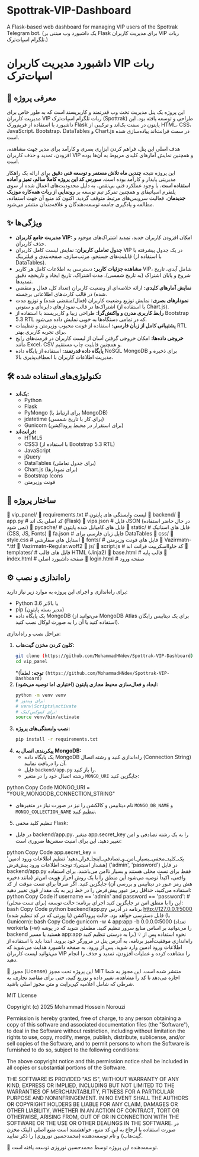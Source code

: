 # Spottrak-VIP-Dashboard
A Flask-based web dashboard for managing VIP users of the Spottrak Telegram bot. (یک داشبورد وب مبتنی بر Flask برای مدیریت کاربران VIP ربات تلگرام اسپات‌ترک.)
# داشبورد مدیریت کاربران VIP ربات اسپات‌ترک

## 🚀 معرفی پروژه

این پروژه یک پنل مدیریت تحت وب قدرتمند و کاربرپسند است که به طور خاص برای مدیریت کاربران VIP ربات تلگرام اسپات‌ترک (Spottrak) طراحی و توسعه یافته بود. این داشبورد با استفاده از فریم‌ورک Flask پایتون در سمت بک‌اند و ترکیبی از HTML، CSS، JavaScript، Bootstrap، DataTables و Chart.js در سمت فرانت‌اند پیاده‌سازی شده است.

هدف اصلی این پنل، فراهم کردن ابزاری بصری و کارآمد برای مدیر جهت مشاهده، افزودن، تمدید و حذف کاربران VIP و همچنین نمایش آمارهای کلیدی مربوط به آن‌ها بوده است.

این پروژه نتیجه **چندین ماه تلاش مستمر و توسعه فنی دقیق** برای ارائه یک راهکار مدیریتی پایدار و کارآمد بوده است. **سورس کد این پروژه کاملاً سالم، تمیز و آماده استفاده است.** با وجود عملکرد فنی بی‌نقص، به دلیل محدودیت‌های اعمال شده از سوی پلتفرم اسپاتیفای و همچنین تمرکز تیم توسعه بر **رونمایی از ربات همه‌کاره موزیک جدیدمان**، فعالیت سرویس‌های مرتبط متوقف گردید. اکنون کد منبع آن جهت استفاده، مطالعه و یادگیری جامعه توسعه‌دهندگان و علاقه‌مندان منتشر می‌شود.

## ✨ ویژگی‌ها

*   **مدیریت جامع کاربران VIP:** امکان افزودن کاربران جدید، تمدید اشتراک‌های موجود و حذف کاربران.
*   **جدول تعاملی کاربران:** نمایش لیست کامل کاربران VIP در یک جدول پیشرفته با قابلیت‌های جستجو، مرتب‌سازی، صفحه‌بندی و فیلترینگ (با استفاده از DataTables).
*   **مشاهده جزئیات کاربر:** دسترسی به اطلاعات کامل هر کاربر VIP، شامل آیدی، تاریخ شروع و پایان اشتراک (به تاریخ شمسی)، مدت اشتراک، تاریخ ایجاد و تاریخچه دقیق تمدیدها.
*   **نمایش آمارهای کلیدی:** ارائه خلاصه‌ای از وضعیت کاربران (تعداد کل، فعال و منقضی شده) در قالب کارت‌های اطلاعاتی برجسته.
*   **نمودارهای بصری:** نمایش توزیع وضعیت کاربران (فعال/منقضی شده) و توزیع مدت اشتراک‌ها در قالب نمودارهای دایره‌ای و ستونی (با استفاده از Chart.js).
*   **رابط کاربری مدرن و واکنش‌گرا:** طراحی زیبا و کاربرپسند با استفاده از Bootstrap 5.3 RTL که در تمامی دستگاه‌ها به خوبی نمایش داده می‌شود.
*   **پشتیبانی کامل از زبان فارسی:** استفاده از فونت محبوب وزیرمتن و تنظیمات RTL برای تجربه کاربری بهتر.
*   **خروجی داده‌ها:** امکان خروجی گرفتن آسان از لیست کاربران در فرمت‌های رایج مانند Excel، CSV و همچنین قابلیت چاپ مستقیم.
*   **پایگاه داده قدرتمند:** استفاده از پایگاه داده NoSQL MongoDB برای ذخیره و مدیریت اطلاعات کاربران با انعطاف‌پذیری بالا.

## 🛠️ تکنولوژی‌های استفاده شده

*   **بک‌اند:**
    *   Python
    *   Flask
    *   PyMongo (برای ارتباط با MongoDB)
    *   jdatetime (برای کار با تاریخ شمسی)
    *   Gunicorn (برای استقرار در محیط پروداکشن)
*   **فرانت‌اند:**
    *   HTML5
    *   CSS3 (با استفاده از Bootstrap 5.3 RTL)
    *   JavaScript
    *   jQuery
    *   DataTables (برای جدول تعاملی)
    *   Chart.js (برای نمودارها)
    *   Bootstrap Icons
    *   فونت وزیرمتن

## 📂 ساختار پروژه

📁 vip_panel/
📄 requirements.txt # لیست وابستگی های پایتون
📁 backend/
📄 app.py # کد اصلی بک اند (Flask)
📄 vips.json # فایل JSON (در حال حاضر استفاده نمی شود)
📁 pycache/ # فایل های کامپایل شده پایتون
📁 static/ # فایل های استاتیک (CSS, JS, Fonts)
📄 fa.json # فایل زبان فارسی برای DataTables
📁 css/
📄 style.css # استایل های سفارشی
📁 fonts/ # فایل های فونت وزیرمتن
📄 Vazirmatn-*.ttf
📄 Vazirmatn-Regular.woff2
📁 js/
📄 script.js # کد جاوااسکریپت فرانت اند
📁 templates/ # فایل های قالب HTML (Jinja2)
📄 base.html # قالب پایه
📄 index.html # صفحه داشبورد اصلی
📄 login.html # صفحه ورود


## ⚙️ راه‌اندازی و نصب

برای راه‌اندازی و اجرای این پروژه به موارد زیر نیاز دارید:

*   Python 3.6 یا بالاتر
*   pip (مدیر بسته پایتون)
*   یک پایگاه داده MongoDB (می‌توانید از MongoDB Atlas برای یک دیتابیس رایگان استفاده کنید یا آن را به صورت لوکال نصب کنید).

مراحل نصب و راه‌اندازی:

1.  **کلون کردن مخزن گیت‌هاب:**
    ```bash
    git clone (https://github.com/MohammadHNdev/Spottrak-VIP-Dashboard)
    cd vip_panel
    ```
    *(**توجه:** لطفاً `(https://github.com/MohammadHNdev/Spottrak-VIP-Dashboard)` 
2.  **ایجاد و فعال‌سازی محیط مجازی پایتون (اختیاری اما توصیه می‌شود):**
    ```bash
    python -m venv venv
    # برای ویندوز:
    # venv\Scripts\activate
    # برای لینوکس/مک:
    source venv/bin/activate
    ```
3.  **نصب وابستگی‌های پروژه:**
    ```bash
    pip install -r requirements.txt
    ```
4.  **پیکربندی اتصال به MongoDB:**
    *   یک پایگاه داده MongoDB راه‌اندازی کنید و رشته اتصال (Connection String) آن را دریافت نمایید.
    *   فایل `backend/app.py` را باز کنید.
    *   رشته اتصال خود را در متغیر `MONGO_URI` جایگزین کنید:
        
python
Copy Code
MONGO_URI = "YOUR_MONGODB_CONNECTION_STRING"
*   نام دیتابیس و کالکشن را نیز در صورت نیاز در متغیرهای `MONGO_DB_NAME` و `MONGO_COLLECTION_NAME` تنظیم کنید.
5. تنظیم کلید مخفی Flask:
* در فایل backend/app.py، متغیر app.secret_key را به یک رشته تصادفی و امن تغییر دهید. این برای امنیت سشن‌ها ضروری است:

python
Copy Code
app.secret_key = 'یک_کلید_مخفی_بسیار_امن_و_تصادفی_اینجا_قرار_دهید'
تنظیم اطلاعات ورود ادمین (هشدار امنیتی):
توجه: اطلاعات ورود پیش‌فرض ('admin', 'password') در فایل backend/app.py فقط برای تست محلی هستند و بسیار ناامن می‌باشند.
برای استفاده واقعی، اکیداً توصیه می‌شود این منطق را با یک روش احراز هویت امن‌تر (مانند ذخیره هش رمز عبور در دیتابیس و بررسی آن) جایگزین کنید.
اگر صرفاً برای تست موقت از کد استفاده می‌کنید، حداقل رمز عبور پیش‌فرض را در خط زیر به یک مقدار قوی تغییر دهید:
python
Copy Code
if username == 'admin' and password == 'password': # این را با منطق امن تر جایگزین کنید
اجرای برنامه:
حالت توسعه (برای تست محلی):
bash
Copy Code
python backend/app.py
برنامه در آدرس http://127.0.0.1:5000 (یا پورتی که در کد تنظیم شده) قابل دسترسی خواهد بود.
حالت پروداکشن (با Gunicorn):
bash
Copy Code
gunicorn -w 4 app:app -b 0.0.0.0:5000
(تعداد workerها (-w) را می‌توانید بر اساس منابع سرور تنظیم کنید. مطمئن شوید که در پوشه backend هستید یا مسیر app:app را به درستی تنظیم کنید.)
💡 نحوه استفاده
پس از راه‌اندازی موفقیت‌آمیز برنامه، به آدرس پنل در مرورگر خود بروید. ابتدا باید با استفاده از اطلاعات ورود ادمین وارد شوید. پس از ورود، به صفحه داشبورد هدایت می‌شوید که می‌توانید لیست کاربران VIP را مشاهده کرده و عملیات افزودن، تمدید و حذف را انجام دهید.

📄 مجوز (License)
این پروژه تحت مجوز MIT منتشر شده است. این مجوز به شما اجازه می‌دهد تا کد را مشاهده، تغییر داده و توزیع کنید، حتی برای مقاصد تجاری، به شرطی که شامل اعلامیه کپی‌رایت و متن مجوز اصلی باشید.

MIT License

Copyright (c) 2025 Mohammad Hossein Norouzi

Permission is hereby granted, free of charge, to any person obtaining a copy
of this software and associated documentation files (the "Software"), to deal
in the Software without restriction, including without limitation the rights
to use, copy, modify, merge, publish, distribute, sublicense, and/or sell
copies of the Software, and to permit persons to whom the Software is
furnished to do so, subject to the following conditions:

The above copyright notice and this permission notice shall be included in all
copies or substantial portions of the Software.

THE SOFTWARE IS PROVIDED "AS IS", WITHOUT WARRANTY OF ANY KIND, EXPRESS OR
IMPLIED, INCLUDING BUT NOT LIMITED TO THE WARRANTIES OF MERCHANTABILITY,
FITNESS FOR A PARTICULAR PURPOSE AND NONINFRINGEMENT. IN NO EVENT SHALL THE
AUTHORS OR COPYRIGHT HOLDERS BE LIABLE FOR ANY CLAIM, DAMAGES OR OTHER
LIABILITY, WHETHER IN AN ACTION OF CONTRACT, TORT OR OTHERWISE, ARISING FROM,
OUT OF OR IN CONNECTION WITH THE SOFTWARE OR THE USE OR OTHER DEALINGS IN THE
SOFTWARE.
در صورت استفاده یا ارجاع به این کد منبع، خواهشمند است منبع اصلی (لینک مخزن گیت‌هاب) و نام توسعه‌دهنده (محمدحسین نوروزی) را ذکر نمایید.

👤 توسعه‌دهنده
این پروژه توسط محمدحسین نوروزی توسعه یافته است.
